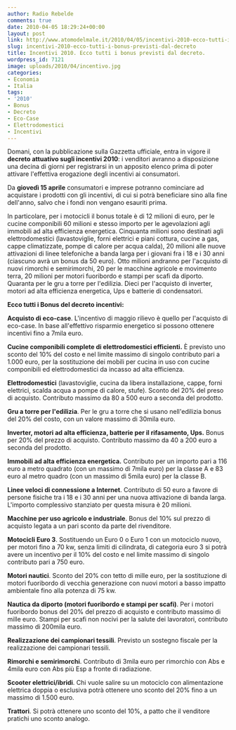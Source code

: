 ```yaml
---
author: Radio Rebelde
comments: true
date: 2010-04-05 18:29:24+00:00
layout: post
link: http://www.atomodelmale.it/2010/04/05/incentivi-2010-ecco-tutti-i-bonus-previsti-dal-decreto/
slug: incentivi-2010-ecco-tutti-i-bonus-previsti-dal-decreto
title: Incentivi 2010. Ecco tutti i bonus previsti dal decreto.
wordpress_id: 7121
image: uploads/2010/04/incentivo.jpg
categories:
- Economia
- Italia
tags:
- '2010'
- Bonus
- Decreto
- Eco-Case
- Elettrodomestici
- Incentivi
---
```



Domani, con la pubblicazione sulla Gazzetta ufficiale, entra in vigore il **decreto attuativo sugli incentivi 2010**: i venditori avranno a disposizione una decina di giorni per registrarsi in un apposito elenco prima di poter attivare l'effettiva erogazione degli incentivi ai consumatori.

Da **giovedì 15 aprile** consumatori e imprese potranno cominciare ad acquistare i prodotti con gli incentivi, di cui si potrà beneficiare sino alla fine dell'anno, salvo che i fondi non vengano esauriti prima.

In particolare, per i motocicli il bonus totale è di 12 milioni di euro, per le cucine componibili 60 milioni e stesso importo per le agevolazioni agli immobili ad alta efficienza energetica. Cinquanta milioni sono destinati agli elettrodomestici (lavastoviglie, forni elettrici e piani cottura, cucine a gas, cappe climatizzate, pompe di calore per acqua calda), 20 milioni alle nuove attivazioni di linee telefoniche a banda larga per i giovani fra i 18 e i 30 anni (ciascuno avrà un bonus da 50 euro). Otto milioni andranno per l'acquisto di nuovi rimorchi e semirimorchi, 20 per le macchine agricole e movimento terra, 20 milioni per motori fuoribordo e stampi per scafi da diporto. Quaranta per le gru a torre per l'edilizia. Dieci per l'acquisto di inverter, motori ad alta efficienza energetica, Ups e batterie di condensatori.

**Ecco tutti i Bonus del decreto incentivi:**

**Acquisto di eco-case**. L'incentivo di maggio rilievo è quello per l'acquisto di eco-case. In base all'effettivo risparmio energetico si possono ottenere incentivi fino a 7mila euro.

**Cucine componibili complete di elettrodomestici efficienti.** È previsto uno sconto del 10% del costo e nel limite massimo di singolo contributo pari a 1.000 euro, per la sostituzione dei mobili per cucina in uso con cucine componibili ed elettrodomestici da incasso ad alta efficienza.

**Elettrodomestici** (lavastoviglie, cucina da libera installazione, cappe, forni elettrici, scalda acqua a pompe di calore, stufe). Sconto del 20% del preso di acquisto. Contributo massimo da 80 a 500 euro a seconda del prodotto.

**Gru a torre per l'edilizia**. Per le gru a torre che si usano nell'edilizia bonus del 20% del costo, con un valore massimo di 30mila euro.

**Inverter, motori ad alta efficienza, batterie per il rifasamento, Ups.** Bonus per 20% del prezzo di acquisto. Contributo massimo da 40 a 200 euro a seconda del prodotto.

**Immobili ad alta efficienza energetica.** Contributo per un importo pari a 116 euro a metro quadrato (con un massimo di 7mila euro) per la classe A e 83 euro al metro quadro (con un massimo di 5mila euro) per la classe B.

**Linee veloci di connessione a Internet**. Contributo di 50 euro a favore di persone fisiche tra i 18 e i 30 anni per una nuova attivazione di banda larga. L'importo complessivo stanziato per questa misura è 20 milioni.

**Macchine per uso agricolo e industriale**. Bonus del 10% sul prezzo di acquisto legata a un pari sconto da parte del rivenditore.

**Motocicli Euro 3**. Sostituendo un Euro 0 o Euro 1 con un motociclo nuovo, per motori fino a 70 kw, senza limiti di cilindrata, di categoria euro 3 si potrà avere un incentivo per il 10% del costo e nel limite massimo di singolo contributo pari a 750 euro.

**Motori nautici**. Sconto del 20% con tetto di mille euro, per la sostituzione di motori fuoribordo di vecchia generazione con nuovi motori a basso impatto ambientale fino alla potenza di 75 kw.

**Nautica da diporto (motori fuoribordo e stampi per scafi)**. Per i motori fuoribordo bonus del 20% del prezzo di acquisto e contributo massimo di mille euro. Stampi per scafi non nocivi per la salute dei lavoratori, contributo massimo di 200mila euro.

**Realizzazione dei campionari tessili**. Previsto un sostegno fiscale per la realizzazione dei campionari tessili.

**Rimorchi e semirimorchi**. Contributo di 3mila euro per rimorchio con Abs e 4mila euro con Abs più Esp a fronte di radiazione.

**Scooter elettrici/ibridi**. Chi vuole salire su un motociclo con alimentazione elettrica doppia o esclusiva potrà ottenere uno sconto del 20% fino a un massimo di 1.500 euro.

**Trattori**. Si potrà ottenere uno sconto del 10%, a patto che il venditore pratichi uno sconto analogo.
